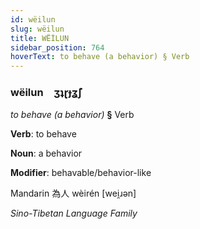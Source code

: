 ```yaml
---
id: wëilun
slug: wëilun
title: WËİLUN
sidebar_position: 764
hoverText: to behave (a behavior) § Verb
---
```


### wëilun&emsp;<span kind="abugida">ʒʇɽɟʓ̃ʃ</span>

*to behave (a behavior)* **§** Verb

**Verb**: to behave

**Noun**: a behavior

**Modifier**: behavable/behavior-like

Mandarin 為人 wèirén [wei̯ɹən]

*Sino-Tibetan Language Family*